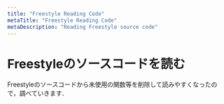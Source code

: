 ```yaml
---
title: "Freestyle Reading Code"
metaTitle: "Freestyle Reading Code"
metaDescription: "Reading Freestyle source code"
---
```


# Freestyleのソースコードを読む

Freestyleのソースコードから未使用の関数等を削除して読みやすくなったので，調べていきます．